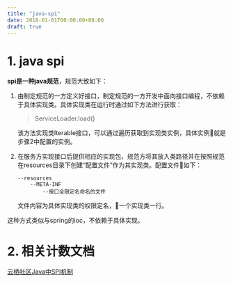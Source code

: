 ```yaml
---
title: "java-spi"
date: 2018-01-01T00:00:00+08:00
draft: true
---
```

# 1. java spi
**spi是一种java规范**，规范大致如下：
1. 由制定规范的一方定义好接口，制定规范的一方开发中面向接口编程，不依赖于具体实现类。具体实现类在运行时通过如下方法进行获取：
    > ServiceLoader.load()
    
    该方法实现类Iterable接口，可以通过遍历获取到实现类实例，具体实例就是步骤2中配置的实例。
2. 在服务方实现接口后提供相应的实现包，规范方将其放入类路径并在按照规范在resources目录下创建“配置文件”作为其实现类。配置文件如下：

    ```
    --resources
        --META-INF
            --接口全限定名命名的文件
    ```
    文件内容为具体实现类的权限定名，一个实现类一行。

这种方式类似与spring的ioc，不依赖于具体实现。

# 2. 相关计数文档
[云栖社区Java中SPI机制](https://yq.aliyun.com/articles/640161)
